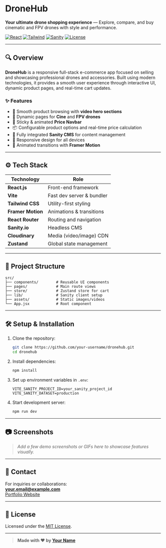 # DroneHub

**Your ultimate drone shopping experience** — Explore, compare, and buy cinematic and FPV drones with style and performance.

[![React](https://img.shields.io/badge/Made%20with-React-61DAFB?style=flat-square&logo=react&logoColor=white)](https://react.dev)
[![Tailwind](https://img.shields.io/badge/Styled%20with-Tailwind%20CSS-38B2AC?style=flat-square&logo=tailwind-css&logoColor=white)](https://tailwindcss.com)
[![Sanity](https://img.shields.io/badge/Powered%20by-Sanity-F03E2F?style=flat-square&logo=sanity&logoColor=white)](https://www.sanity.io/)
[![License](https://img.shields.io/github/license/DanieleGuicciardi/DroneHub?style=flat-square)](https://github.com/DanieleGuicciardi/DroneHub/blob/main/LICENSE)

---

## 🔍 Overview

**DroneHub** is a responsive full-stack e-commerce app focused on selling and showcasing professional drones and accessories. Built using modern technologies, it provides a smooth user experience through interactive UI, dynamic product pages, and real-time cart updates.

### ✨ Features

- 🔎 Smooth product browsing with **video hero sections**
- 🎥 Dynamic pages for **Cine** and **FPV drones**
- 🛒 Sticky & animated **Price Navbar**
- 📦 Configurable product options and real-time price calculation
- 🧩 Fully integrated **Sanity CMS** for content management
- 🎯 Responsive design for all devices
- 🚀 Animated transitions with **Framer Motion**

---

## ⚙️ Tech Stack

| Technology        | Role                           |
|-------------------|--------------------------------|
| **React.js**      | Front-end framework            |
| **Vite**          | Fast dev server & bundler      |
| **Tailwind CSS**  | Utility-first styling          |
| **Framer Motion** | Animations & transitions       |
| **React Router**  | Routing and navigation         |
| **Sanity.io**     | Headless CMS                   |
| **Cloudinary**    | Media (video/image) CDN        |
| **Zustand**       | Global state management        |

---

## 📂 Project Structure

```
src/
├── components/        # Reusable UI components
├── pages/             # Main route views
├── store/             # Zustand store for cart
├── lib/               # Sanity client setup
├── assets/            # Static images/videos
└── App.jsx            # Root component
```

---

## 🛠️ Setup & Installation

1. Clone the repository:
   ```bash
   git clone https://github.com/your-username/dronehub.git
   cd dronehub
   ```

2. Install dependencies:
   ```bash
   npm install
   ```

3. Set up environment variables in `.env`:
   ```env
   VITE_SANITY_PROJECT_ID=your_sanity_project_id
   VITE_SANITY_DATASET=production
   ```

4. Start development server:
   ```bash
   npm run dev
   ```

---

## 📷 Screenshots

> _Add a few demo screenshots or GIFs here to showcase features visually._

---

## 📩 Contact

For inquiries or collaborations:  
**your.email@example.com**  
[Portfolio Website](https://yourportfolio.com)

---

## 📜 License

Licensed under the [MIT License](LICENSE).

---

> **Made with ❤️ by [Your Name](https://github.com/your-username)**
